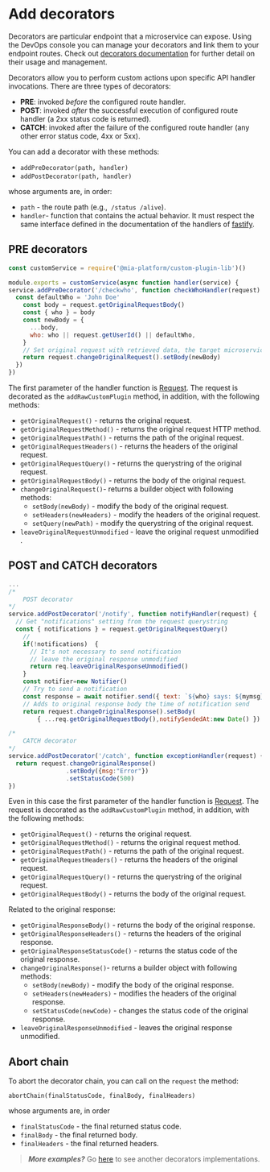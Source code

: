 # Add decorators

Decorators are particular endpoint that a microservice can expose. Using the DevOps console you can manage your decorators and link them to your endpoint routes. Check out [decorators documentation](https://docs.mia-platform.eu/development_suite/api-console/api-design/decorators/) for further detail on their usage and management.

Decorators allow you to perform custom actions upon specific API handler invocations. There are three types of decorators:

 * **PRE**: invoked *before* the configured route handler.
 * **POST**: invoked *after* the successful execution of configured route handler (a 2xx status code is returned).
 * **CATCH**: invoked after the failure of the configured route handler (any other error status code, 4xx or 5xx).

You can add a decorator with these methods:
*  ```addPreDecorator(path, handler)```
*  ```addPostDecorator(path, handler)```

whose arguments are, in order:

* `path` - the route path (e.g.,` /status /alive`).
* `handler`- function that contains the actual behavior. It must respect the same interface defined in the
documentation of the handlers of [fastify](https://www.fastify.io/docs/latest/Routes/#routes-config).

## PRE decorators
```js
const customService = require('@mia-platform/custom-plugin-lib')()

module.exports = customService(async function handler(service) {
service.addPreDecorator('/checkwho', function checkWhoHandler(request) {
  const defaultWho = 'John Doe'
    const body = request.getOriginalRequestBody()
    const { who } = body
    const newBody = {
      ...body,
      who: who || request.getUserId() || defaultWho,
    }
    // Set original request with retrieved data, the target microservice will receive your newly defined body.
    return request.changeOriginalRequest().setBody(newBody)
  })
}) 
```

The first parameter of the handler function is [Request](https://www.fastify.io/docs/latest/Request/). The request is decorated as the `addRawCustomPlugin` method, in addition, with the following methods:
* `getOriginalRequest()` - returns the original request.
* `getOriginalRequestMethod()` - returns the original request HTTP method.
* `getOriginalRequestPath()` - returns the path of the original request.
* `getOriginalRequestHeaders()` - returns the headers of the original request.
* `getOriginalRequestQuery()` - returns the querystring of the original request.
* `getOriginalRequestBody()` - returns the body of the original request.
* `changeOriginalRequest()`- returns a builder object with following methods: 
    * `setBody(newBody)` - modify the body of the original request.
    * `setHeaders(newHeaders)` - modify the headers of the original request.
    * `setQuery(newPath)` - modify the querystring of the original request.
* `leaveOriginalRequestUnmodified` - leave the original request unmodified .

## POST and CATCH decorators

```js
...
/*
    POST decorator
*/
service.addPostDecorator('/notify', function notifyHandler(request) {
  // Get "notifications" setting from the request querystring
  const { notifications } = request.getOriginalRequestQuery()
    //
    if(!notifications)  {
      // It's not necessary to send notification
      // leave the original response unmodified
      return req.leaveOriginalResponseUnmodified()
    }
    const notifier=new Notifier()
    // Try to send a notification
    const response = await notifier.send({ text: `${who} says: ${mymsg}`})
    // Adds to original response body the time of notification send
    return request.changeOriginalResponse().setBody(
        { ...req.getOriginalRequestBody(),notifySendedAt:new Date() })

/*
    CATCH decorator
*/
service.addPostDecorator('/catch', function exceptionHandler(request) {
  return request.changeOriginalResponse()
                .setBody({msg:"Error"})
                .setStatusCode(500)
}) 
```

Even in this case the first parameter of the handler function is [Request](https://www.fastify.io/docs/latest/Request/). The request is decorated as the `addRawCustomPlugin` method, in addition, with the following methods:
* `getOriginalRequest()` - returns the original request.
*  `getOriginalRequestMethod()` - returns the original request method.
*  `getOriginalRequestPath()` - returns the path of the original request.
*  `getOriginalRequestHeaders()` - returns the headers of the original request.
*  `getOriginalRequestQuery()` - returns the querystring of the original request.
*  `getOriginalRequestBody()` - returns the body of the original request.

Related to the original response:

* `getOriginalResponseBody()` - returns the body of the original response.
* `getOriginalResponseHeaders()` - returns the headers of the original response.
* `getOriginalResponseStatusCode()` - returns the status code of the original response.
* `changeOriginalResponse()`- returns a builder object with following methods: 
    * `setBody(newBody)` - modify the body of the original response.
    * `setHeaders(newHeaders)` - modifies the headers of the original response.
    * `setStatusCode(newCode)` - changes the status code of the original response.
* `leaveOriginalResponseUnmodified` - leaves the original response unmodified.

## Abort chain
To abort the decorator chain, you can call on the `request` the method:

 `abortChain(finalStatusCode, finalBody, finalHeaders)`

 whose arguments are, in order

* `finalStatusCode` - the final returned status code.
* `finalBody` - the final returned body.
* `finalHeaders` - the final returned headers.


> **_More examples?_** Go [here](../examples/advanced/index.js) to see another decorators implementations.
